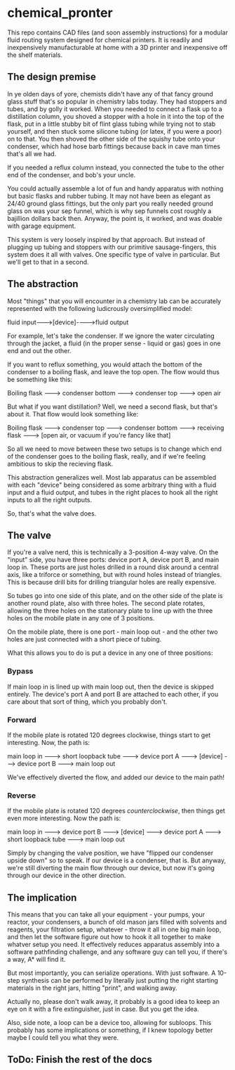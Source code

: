 # chemical_pronter

This repo contains CAD files (and soon assembly instructions) for a modular fluid routing system designed for chemical printers. It is readily and inexpensively manufacturable at home with a 3D printer and inexpensive off the shelf materials.

## The design premise

In ye olden days of yore, chemists didn't have any of that fancy ground glass stuff that's so popular in chemistry labs today. They had stoppers and tubes, and by golly it worked. When you needed to connect a flask up to a distillation column, you shoved a stopper with a hole in it into the top of the flask, put in a little stubby bit of flint glass tubing while trying not to stab yourself, and then stuck some silicone tubing (or latex, if you were a poor) on to that. You then shoved the other side of the squishy tube onto your condenser, which had hose barb fittings because back in cave man times that's all we had.

If you needed a reflux column instead, you connected the tube to the other end of the condenser, and bob's your uncle.

You could actually assemble a lot of fun and handy apparatus with nothing but basic flasks and rubber tubing. It may not have been as elegant as 24/40 ground glass fittings, but the only part you really needed ground glass on was your sep funnel, which is why sep funnels cost roughly a bajillion dollars back then. Anyway, the point is, it worked, and was doable with garage equipment.

This system is very loosely inspired by that approach. But instead of plugging up tubing and stoppers with our primitive sausage-fingers, this system does it all with valves. One specific type of valve in particular. But we'll get to that in a second.

## The abstraction

Most "things" that you will encounter in a chemistry lab can be accurately represented with the following ludicrously oversimplified model:

fluid input--->[device]---->fluid output

For example, let's take the condenser. If we ignore the water circulating through the jacket, a fluid (in the proper sense - liquid or gas) goes in one end and out the other.

If you want to reflux something, you would attach the bottom of the condenser to a boiling flask, and leave the top open. The flow would thus be something like this:

Boiling flask ---> condenser bottom ---> condenser top ---> open air

But what if you want distillation? Well, we need a second flask, but that's about it. That flow would look something like:

Boiling flask ---> condenser top ---> condenser bottom ---> receiving flask ---> [open air, or vacuum if you're fancy like that]

So all we need to move between these two setups is to change which end of the condenser goes to the boiling flask, really, and if we're feeling ambitious to skip the recieving flask.

This abstraction generalizes well. Most lab apparatus can be assembled with each "device" being considered as some arbitrary thing with a fluid input and a fluid output, and tubes in the right places to hook all the right inputs to all the right outputs.

So, that's what the valve does.

## The valve

If you're a valve nerd, this is technically a 3-position 4-way valve. On the "input" side, you have three ports: device port A, device port B, and main loop in. These ports are just holes drilled in a round disk around a central axis, like a triforce or something, but with round holes instead of triangles. This is because drill bits for drilling triangular holes are really expensive.

So tubes go into one side of this plate, and on the other side of the plate is another round plate, also with three holes. The second plate rotates, allowing the three holes on the stationary plate to line up with the three holes on the mobile plate in any one of 3 positions. 

On the mobile plate, there is one port - main loop out - and the other two holes are just connected with a short piece of tubing.

What this allows you to do is put a device in any one of three positions:

### Bypass

If main loop in is lined up with main loop out, then the device is skipped entirely. The device's port A and port B are attached to each other, if you care about that sort of thing, which you probably don't.

### Forward

If the mobile plate is rotated 120 degrees clockwise, things start to get interesting. Now, the path is:

main loop in ---> short loopback tube ---> device port A ---> [device] ---> device port B ---> main loop out

We've effectively diverted the flow, and added our device to the main path!

### Reverse

If the mobile plate is rotated 120 degrees *counterclockwise*, then things get even more interesting. Now the path is:

main loop in ---> device port B ---> [device] ---> device port A ---> short loopback tube ---> main loop out

Simply by changing the valve position, we have "flipped our condenser upside down" so to speak. If our device is a condenser, that is. But anyway, we're still diverting the main flow through our device, but now it's going through our device in the other direction.

## The implication

This means that you can take all your equipment - your pumps, your reactor, your condensers, a bunch of old mason jars filled with solvents and reagents, your filtration setup, whatever - throw it all in one big main loop, and then let the software figure out how to hook it all together to make whatver setup you need. It effectively reduces apparatus assembly into a software pathfinding challenge, and any software guy can tell you, if there's a way, A* will find it.

But most importantly, you can serialize operations. With just software. A 10-step synthesis can be performed by literally just putting the right starting materials in the right jars, hitting "print", and walking away.

Actually no, please don't walk away, it probably is a good idea to keep an eye on it with a fire extinguisher, just in case. But you get the idea.

Also, side note, a loop can be a device too, allowing for subloops. This probably has some implications or something, if I knew topology better maybe I could tell you what they were. 

## ToDo: Finish the rest of the docs

